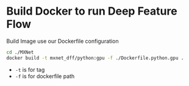 # Build Docker to run Deep Feature Flow
Build Image use our Dockerfile configuration
```bash
cd ./MXNet
docker build -t mxnet_dff/python:gpu -f ./Dockerfile.python.gpu .
```
- `-t` is for tag
- `-f` is for dockerfile path
 
